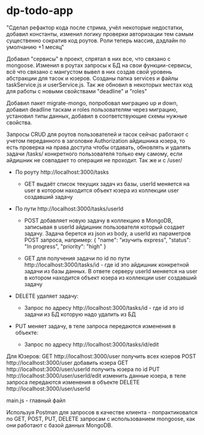 # dp-todo-app

"Сделал рефактор кода после стрима, учёл некоторые недостатки, добавил константы, изменил логику проверки авторизации тем самым существенно сократив код роутов. Роли теперь массив, дэдлайн по умолчанию +1 месяц"

Добавил "сервисы" в проект, спрятал в них все, что связано с mongoose. Изменил в роутах запросы к БД на свои функции-сервисы, всё что связано с мангустом вывел в них создав свой уровень абстракции для тасок и юзеров. Созданы папка services и файлы taskService.js и userService.js. Так же обновил в некоторых местах код для работы с новыми свойствами "deadline" и "roles"

Добавил пакет migrate-mongo, попробовал миграцию up и down, добавил deadline таскам и roles пользователям через миграцию, установил типы данных, добавил в соответствующие схемы нужные свойства.

Запросы CRUD для роутов пользователей и тасок сейчас работают с учетом переданного в заголовке Authorization айдишника юзера, то есть проверка на права доступа чтобы отдавать, обновлять и удалять задачи /tasks/ конкретного пользователя только ему самому, если айдишник не совпадает то операция не проходит. Так же и с /user/

-   По роуту http://localhost:3000/tasks

    -   GET выдаёт список текущих задач из базы, userId меняется на user в котором находится объект юзера из коллекции user создавший задачу

-   По пути http://localhost:3000/tasks/userId

    -   POST добавляет новую задачу в коллекцию в MongoDB, записывая в userId айдишник пользователя который создает задачу. Задача берется из json из body, а userId из параметров
        POST запроса, например:
        {
        "name": "изучить express",
        "status": "In progress",
        "priority": "high"
        }

    -   GET для получения задачи по id по пути http://localhost:3000/tasks/id - где id это айдишник конкретной задачи из базы данных. В ответе серверу userId меняется на user в котором находится объект юзера из коллекции user создавший задачу

-   DELETE удаляет задачу:

    -   Запрос по адресу http://localhost:3000/tasks/id - где id это id задачи из БД которую надо удалить из БД

-   PUT меняет задачу, в теле запроса передаются изменения в объекте:
    -   Запрос по адресу http://localhost:3000/tasks/id/edit

Для Юзеров:
GET http://localhost:3000/user получить всех юзеров
POST http://localhost:3000/user добавить юзера
GET http://localhost:3000/user/userId получить юзера по id
PUT http://localhost:3000/user/userId/edit изменить данные юзера, в теле запроса передаются изменения в объекте
DELETE http://localhost:3000/user/userId

main.js - главный файл

Используя Postman для запросов в качестве клиента - попрактиковался по GET, POST, PUT, DELETE запросам с использованием mongoose, как они работают с базой данных MongoDB.
